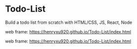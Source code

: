 # Todo-List
Build a todo list from scratch with HTML/CSS, JS, React, Node

web frame: https://henryxu920.github.io/Todo-List/index.html

web frame: https://henryxu920.github.io/Todo-List/index.html